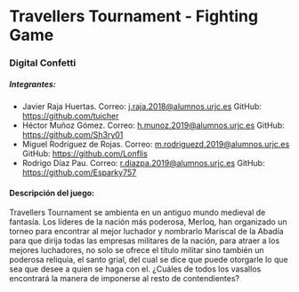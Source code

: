 # Travellers Tournament - Fighting Game
### Digital Confetti
##### Integrantes:
- Javier Raja Huertas.
  Correo: j.raja.2018@alumnos.urjc.es 
  GitHub: https://github.com/tuicher
- Héctor Muñoz Gómez.
  Correo: h.munoz.2019@alumnos.urjc.es
  GitHub: https://github.com/Sh3ry01
- Miguel Rodríguez de Rojas.
  Correo: m.rodriguezd.2019@alumnos.urjc.es
  GitHub: https://github.com/Lonflis
- Rodrigo Díaz Pau.
  Correo: r.diazpa.2019@alumnos.urjc.es
  GitHub: https://github.com/Esparky757

#### Descripción del juego:
Travellers Tournament se ambienta en un antiguo mundo medieval de fantasía. Los líderes de la nación más poderosa, Merloq, han organizado un torneo para encontrar al mejor luchador y nombrarlo Mariscal de la Abadía para que dirija todas las empresas militares de la nación, para atraer a los mejores luchadores, no solo se ofrece el título militar sino también un poderosa reliquia, el santo grial, del cual se dice que puede otorgarle lo que sea que desee a quien se haga con el. ¿Cuáles de todos los vasallos encontrará la manera de imponerse al resto de contendientes?
